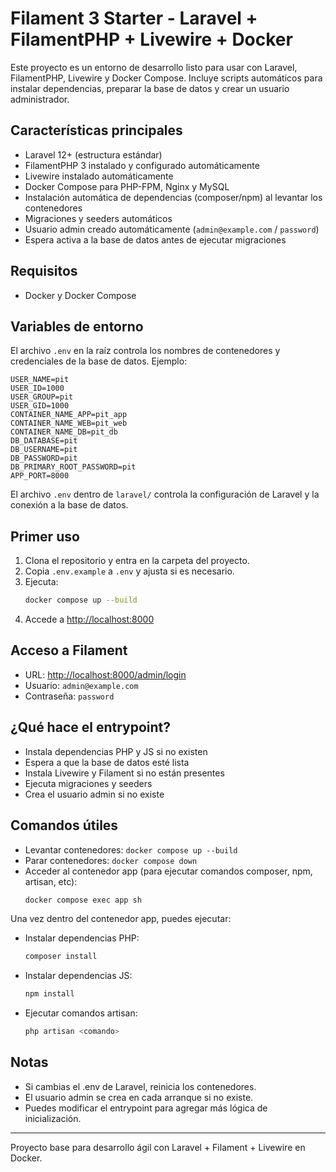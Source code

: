 # Filament 3 Starter - Laravel + FilamentPHP + Livewire + Docker

Este proyecto es un entorno de desarrollo listo para usar con Laravel, FilamentPHP, Livewire y Docker Compose. Incluye scripts automáticos para instalar dependencias, preparar la base de datos y crear un usuario administrador.

## Características principales
- Laravel 12+ (estructura estándar)
- FilamentPHP 3 instalado y configurado automáticamente
- Livewire instalado automáticamente
- Docker Compose para PHP-FPM, Nginx y MySQL
- Instalación automática de dependencias (composer/npm) al levantar los contenedores
- Migraciones y seeders automáticos
- Usuario admin creado automáticamente (`admin@example.com` / `password`)
- Espera activa a la base de datos antes de ejecutar migraciones

## Requisitos
- Docker y Docker Compose

## Variables de entorno
El archivo `.env` en la raíz controla los nombres de contenedores y credenciales de la base de datos. Ejemplo:

```
USER_NAME=pit
USER_ID=1000
USER_GROUP=pit
USER_GID=1000
CONTAINER_NAME_APP=pit_app
CONTAINER_NAME_WEB=pit_web
CONTAINER_NAME_DB=pit_db
DB_DATABASE=pit
DB_USERNAME=pit
DB_PASSWORD=pit
DB_PRIMARY_ROOT_PASSWORD=pit
APP_PORT=8000
```

El archivo `.env` dentro de `laravel/` controla la configuración de Laravel y la conexión a la base de datos.

## Primer uso
1. Clona el repositorio y entra en la carpeta del proyecto.
2. Copia `.env.example` a `.env` y ajusta si es necesario.
3. Ejecuta:
   ```sh
   docker compose up --build
   ```
4. Accede a [http://localhost:8000](http://localhost:8000)

## Acceso a Filament
- URL: [http://localhost:8000/admin/login](http://localhost:8000/admin/login)
- Usuario: `admin@example.com`
- Contraseña: `password`

## ¿Qué hace el entrypoint?
- Instala dependencias PHP y JS si no existen
- Espera a que la base de datos esté lista
- Instala Livewire y Filament si no están presentes
- Ejecuta migraciones y seeders
- Crea el usuario admin si no existe

## Comandos útiles
- Levantar contenedores: `docker compose up --build`
- Parar contenedores: `docker compose down`
- Acceder al contenedor app (para ejecutar comandos composer, npm, artisan, etc):
  ```sh
  docker compose exec app sh
  ```

Una vez dentro del contenedor app, puedes ejecutar:

- Instalar dependencias PHP:
  ```sh
  composer install
  ```
- Instalar dependencias JS:
  ```sh
  npm install
  ```
- Ejecutar comandos artisan:
  ```sh
  php artisan <comando>
  ```

## Notas
- Si cambias el .env de Laravel, reinicia los contenedores.
- El usuario admin se crea en cada arranque si no existe.
- Puedes modificar el entrypoint para agregar más lógica de inicialización.

---

Proyecto base para desarrollo ágil con Laravel + Filament + Livewire en Docker.
